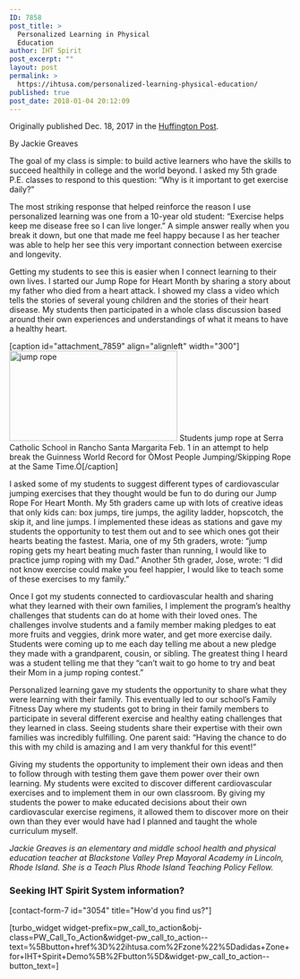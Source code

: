 ```yaml
---
ID: 7858
post_title: >
  Personalized Learning in Physical
  Education
author: IHT Spirit
post_excerpt: ""
layout: post
permalink: >
  https://ihtusa.com/personalized-learning-physical-education/
published: true
post_date: 2018-01-04 20:12:09
---
```

Originally published Dec. 18, 2017 in the <a href="https://www.huffingtonpost.com/entry/personalized-learning-in-physical-education_us_5a37d25ee4b0e1b4472ae846">Huffington Post</a>.
<p class="content-list-component bn-content-list-text yr-content-list-text text" data-beacon="{&quot;p&quot;:{&quot;mnid&quot;:&quot;citation&quot;}}" data-beacon-parsed="true" data-rapid-cpos="1" data-rapid-subsec="paragraph" data-rapid-parsed="subsec">By Jackie Greaves</p>
<p class="content-list-component bn-content-list-text yr-content-list-text text" data-beacon="{&quot;p&quot;:{&quot;mnid&quot;:&quot;citation&quot;}}" data-beacon-parsed="true" data-rapid-cpos="2" data-rapid-subsec="paragraph" data-rapid-parsed="subsec">The goal of my class is simple: to build active learners who have the skills to succeed healthily in college and the world beyond. I asked my 5th grade P.E. classes to respond to this question: “Why is it important to get exercise daily?”</p>
<p class="content-list-component bn-content-list-text yr-content-list-text text" data-beacon="{&quot;p&quot;:{&quot;mnid&quot;:&quot;citation&quot;}}" data-beacon-parsed="true" data-rapid-cpos="2" data-rapid-subsec="paragraph" data-rapid-parsed="subsec">The most striking response that helped reinforce the reason I use personalized learning was one from a 10-year old student: “Exercise helps keep me disease free so I can live longer.” A simple answer really when you break it down, but one that made me feel happy because I as her teacher was able to help her see this very important connection between exercise and longevity.</p>
<p class="content-list-component bn-content-list-text yr-content-list-text text" data-beacon="{&quot;p&quot;:{&quot;mnid&quot;:&quot;citation&quot;}}" data-beacon-parsed="true" data-rapid-cpos="3" data-rapid-subsec="paragraph" data-rapid-parsed="subsec">Getting my students to see this is easier when I connect learning to their own lives. I started our Jump Rope for Heart Month by sharing a story about my father who died from a heart attack. I showed my class a video which tells the stories of several young children and the stories of their heart disease. My students then participated in a whole class discussion based around their own experiences and understandings of what it means to have a healthy heart.<!--more--></p>


[caption id="attachment_7859" align="alignleft" width="300"]<a href="https://ihtusa.com/wp-content/uploads/2018/01/jumprope.jpg"><img class="size-medium wp-image-7859" src="https://ihtusa.com/wp-content/uploads/2018/01/jumprope-300x161.jpg" alt="jump rope" width="300" height="161" /></a> Students jump rope at Serra Catholic School in Rancho Santa Margarita Feb. 1 in an attempt to help break the Guinness World Record for ÒMost People Jumping/Skipping Rope at the Same Time.Ó[/caption]
<p class="content-list-component bn-content-list-text yr-content-list-text text" data-beacon="{&quot;p&quot;:{&quot;mnid&quot;:&quot;citation&quot;}}" data-beacon-parsed="true" data-rapid-cpos="4" data-rapid-subsec="paragraph" data-rapid-parsed="subsec">I asked some of my students to suggest different types of cardiovascular jumping exercises that they thought would be fun to do during our Jump Rope For Heart Month. My 5th graders came up with lots of creative ideas that only kids can: box jumps, tire jumps, the agility ladder, hopscotch, the skip it, and line jumps. I implemented these ideas as stations and gave my students the opportunity to test them out and to see which ones got their hearts beating the fastest. Maria, one of my 5th graders, wrote: “jump roping gets my heart beating much faster than running, I would like to practice jump roping with my Dad.” Another 5th grader, Jose, wrote: “I did not know exercise could make you feel happier, I would like to teach some of these exercises to my family.”</p>
<p id="inline-newsletter_placeholder">Once I got my students connected to cardiovascular health and sharing what they learned with their own families, I implement the program’s healthy challenges that students can do at home with their loved ones. The challenges involve students and a family member making pledges to eat more fruits and veggies, drink more water, and get more exercise daily. Students were coming up to me each day telling me about a new pledge they made with a grandparent, cousin, or sibling. The greatest thing I heard was a student telling me that they “can’t wait to go home to try and beat their Mom in a jump roping contest.”</p>
<p class="content-list-component bn-content-list-text yr-content-list-text text" data-beacon="{&quot;p&quot;:{&quot;mnid&quot;:&quot;citation&quot;}}" data-beacon-parsed="true" data-rapid-cpos="6" data-rapid-subsec="paragraph" data-rapid-parsed="subsec">Personalized learning gave my students the opportunity to share what they were learning with their family. This eventually led to our school’s Family Fitness Day where my students got to bring in their family members to participate in several different exercise and healthy eating challenges that they learned in class. Seeing students share their expertise with their own families was incredibly fulfilling. One parent said: “Having the chance to do this with my child is amazing and I am very thankful for this event!”</p>
<p class="content-list-component bn-content-list-text yr-content-list-text text" data-beacon="{&quot;p&quot;:{&quot;mnid&quot;:&quot;citation&quot;}}" data-beacon-parsed="true" data-rapid-cpos="7" data-rapid-subsec="paragraph" data-rapid-parsed="subsec">Giving my students the opportunity to implement their own ideas and then to follow through with testing them gave them power over their own learning. My students were excited to discover different cardiovascular exercises and to implement them in our own classroom. By giving my students the power to make educated decisions about their own cardiovascular exercise regimens, it allowed them to discover more on their own than they ever would have had I planned and taught the whole curriculum myself.</p>
<p class="content-list-component bn-content-list-text yr-content-list-text text" data-beacon="{&quot;p&quot;:{&quot;mnid&quot;:&quot;citation&quot;}}" data-beacon-parsed="true" data-rapid-cpos="8" data-rapid-subsec="paragraph" data-rapid-parsed="subsec"><em>Jackie Greaves is an elementary and middle school health and physical education teacher at Blackstone Valley Prep Mayoral Academy in Lincoln, Rhode Island. She is a Teach Plus Rhode Island Teaching Policy Fellow.</em></p>

<h3 class="article-newsletter-signup">Seeking IHT Spirit System information?</h3>
<p class="article-newsletter-signup">[contact-form-7 id="3054" title="How'd you find us?"]</p>
[turbo_widget widget-prefix=pw_call_to_action&obj-class=PW_Call_To_Action&widget-pw_call_to_action--text=%5Bbutton+href%3D%22ihtusa.com%2Fzone%22%5Dadidas+Zone+for+IHT+Spirit+Demo%5B%2Fbutton%5D&widget-pw_call_to_action--button_text=]
